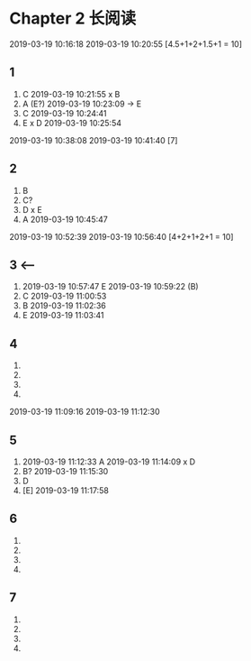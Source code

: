 # Chapter 2 长阅读

2019-03-19 10:16:18
2019-03-19 10:20:55
[4.5+1+2+1.5+1 = 10]
## 1 
1. C 2019-03-19 10:21:55 x B
2. A (E?) 2019-03-19 10:23:09 -> E
3. C 2019-03-19 10:24:41
4. E x D
2019-03-19 10:25:54

2019-03-19 10:38:08
2019-03-19 10:41:40
[7]
## 2
1. B
2. C?
3. D x E
4. A
2019-03-19 10:45:47 


2019-03-19 10:52:39
2019-03-19 10:56:40
[4+2+1+2+1 = 10]
## 3 <--
1. 2019-03-19 10:57:47 E 2019-03-19 10:59:22 (B) 
2. C 2019-03-19 11:00:53
3. B 2019-03-19 11:02:36
4. E
2019-03-19 11:03:41


## 4
1. 
2. 
3. 
4. 


2019-03-19 11:09:16
2019-03-19 11:12:30
## 5
1. 2019-03-19 11:12:33  A 2019-03-19 11:14:09 x D
2. B? 2019-03-19 11:15:30
3. D
4. [E]
2019-03-19 11:17:58

## 6
1. 
2. 
3. 
4. 

## 7
1. 
2. 
3. 
4. 
